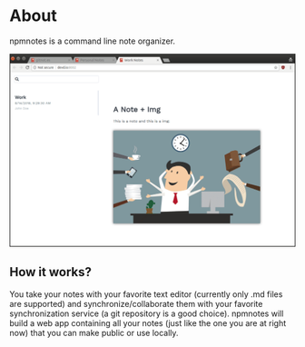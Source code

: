 # About

npmnotes is a command line note organizer.

![](npmnotes.gif)

## How it works?

You take your notes with your favorite text editor (currently only .md files are supported) and synchronize/collaborate them
with your favorite synchronization service (a git repository is a good choice).
npmnotes will build a web app containing all your notes (just like the one you are at right now) that you can make public or use locally.

